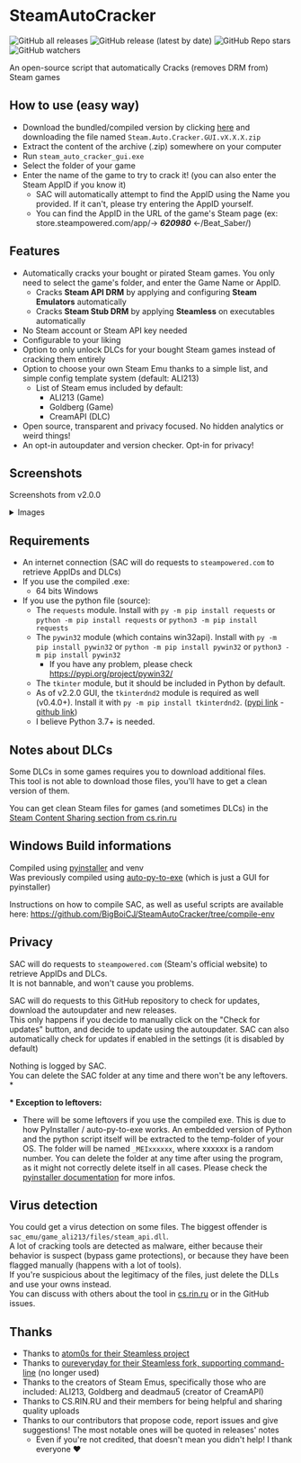 # SteamAutoCracker
![GitHub all releases](https://img.shields.io/github/downloads/BigBoiCJ/SteamAutoCracker/total?color=brightgreen&label=Total%20downloads)
![GitHub release (latest by date)](https://img.shields.io/github/downloads/BigBoiCJ/SteamAutoCracker/latest/total?color=green&label=Latest%20version%20downloads)
![GitHub Repo stars](https://img.shields.io/github/stars/BigBoiCJ/SteamAutoCracker?color=yellow&label=Stars)
![GitHub watchers](https://img.shields.io/github/watchers/BigBoiCJ/SteamAutoCracker?label=Watchers)

An open-source script that automatically Cracks (removes DRM from) Steam games

## How to use (easy way)
- Download the bundled/compiled version by clicking [here](https://github.com/BigBoiCJ/SteamAutoCracker/releases/latest) and downloading the file named `Steam.Auto.Cracker.GUI.vX.X.X.zip`
- Extract the content of the archive (.zip) somewhere on your computer
- Run `steam_auto_cracker_gui.exe`
- Select the folder of your game
- Enter the name of the game to try to crack it! (you can also enter the Steam AppID if you know it)
  - SAC will automatically attempt to find the AppID using the Name you provided. If it can't, please try entering the AppID yourself.
  - You can find the AppID in the URL of the game's Steam page (ex: store.steampowered.com/app/-> ***620980*** <-/Beat_Saber/)

## Features
- Automatically cracks your bought or pirated Steam games. You only need to select the game's folder, and enter the Game Name or AppID.
  - Cracks **Steam API DRM** by applying and configuring **Steam Emulators** automatically
  - Cracks **Steam Stub DRM** by applying **Steamless** on executables automatically
- No Steam account or Steam API key needed
- Configurable to your liking
- Option to only unlock DLCs for your bought Steam games instead of cracking them entirely
- Option to choose your own Steam Emu thanks to a simple list, and simple config template system (default: ALI213)
  - List of Steam emus included by default:
    - ALI213 (Game)
    - Goldberg (Game)
    - CreamAPI (DLC)
- Open source, transparent and privacy focused. No hidden analytics or weird things!
- An opt-in autoupdater and version checker. Opt-in for privacy!

## Screenshots
Screenshots from v2.0.0

<details>
<summary>Images</summary>
<img src="https://github.com/BigBoiCJ/SteamAutoCracker/assets/101492671/6b9cd91e-9ff1-42a2-9efb-09586d41dbd3" width=50% height=50%>
<img src="https://github.com/BigBoiCJ/SteamAutoCracker/assets/101492671/039d5af8-1bad-47ec-b4c0-b164cc0388eb" width=50% height=50%>
<img src="https://github.com/BigBoiCJ/SteamAutoCracker/assets/101492671/25f0c44c-262f-4358-b694-fb0792bbcf52" width=50% height=50%>
</details>

## Requirements
- An internet connection (SAC will do requests to `steampowered.com` to retrieve AppIDs and DLCs)
- If you use the compiled .exe:
  - 64 bits Windows
- If you use the python file (source):
  - The `requests` module. Install with `py -m pip install requests` or `python -m pip install requests` or `python3 -m pip install requests`
  - The `pywin32` module (which contains win32api). Install with `py -m pip install pywin32` or `python -m pip install pywin32` or `python3 -m pip install pywin32`
    - If you have any problem, please check https://pypi.org/project/pywin32/
  - The `tkinter` module, but it should be included in Python by default.
  - As of v2.2.0 GUI, the `tkinterdnd2` module is required as well (v0.4.0+). Install it with `py -m pip install tkinterdnd2`. ([pypi link](https://pypi.org/project/tkinterdnd2/) - [github link](https://github.com/Eliav2/tkinterdnd2))
  - I believe Python 3.7+ is needed.

## Notes about DLCs
Some DLCs in some games requires you to download additional files.\
This tool is not able to download those files, you'll have to get a clean version of them.

You can get clean Steam files for games (and sometimes DLCs) in the [Steam Content Sharing section from cs.rin.ru](https://cs.rin.ru/forum/viewforum.php?f=22)

## Windows Build informations
Compiled using [pyinstaller](https://pypi.org/project/pyinstaller/) and venv\
Was previously compiled using [auto-py-to-exe](https://pypi.org/project/auto-py-to-exe/) (which is just a GUI for pyinstaller)

Instructions on how to compile SAC, as well as useful scripts are available here: https://github.com/BigBoiCJ/SteamAutoCracker/tree/compile-env

## Privacy
SAC will do requests to `steampowered.com` (Steam's official website) to retrieve AppIDs and DLCs.\
It is not bannable, and won't cause you problems.

SAC will do requests to this GitHub repository to check for updates, download the autoupdater and new releases.\
This only happens if you decide to manually click on the "Check for updates" button, and decide to update using the autoupdater. SAC can also automatically check for updates if enabled in the settings (it is disabled by default)

Nothing is logged by SAC.\
You can delete the SAC folder at any time and there won't be any leftovers. *

__* Exception to leftovers:__
- There will be some leftovers if you use the compiled exe. This is due to how PyInstaller / auto-py-to-exe works. An embedded version of Python and the python script itself will be extracted to the temp-folder of your OS. The folder will be named `_MEIxxxxxx`, where xxxxxx is a random number. You can delete the folder at any time after using the program, as it might not correctly delete itself in all cases. Please check the [pyinstaller documentation](https://pyinstaller.org/en/stable/operating-mode.html#how-the-one-file-program-works) for more infos.

## Virus detection
You could get a virus detection on some files. The biggest offender is `sac_emu/game_ali213/files/steam_api.dll`.\
A lot of cracking tools are detected as malware, either because their behavior is suspect (bypass game protections), or because they have been flagged manually (happens with a lot of tools).\
If you're suspicious about the legitimacy of the files, just delete the DLLs and use your owns instead.\
You can discuss with others about the tool in [cs.rin.ru](https://cs.rin.ru/forum/viewtopic.php?f=10&t=120610) or in the GitHub issues.

## Thanks
- Thanks to [atom0s for their Steamless project](https://github.com/atom0s/Steamless)
- Thanks to [oureveryday for their Steamless fork, supporting command-line](https://github.com/oureveryday/Steamless_CLI) (no longer used)
- Thanks to the creators of Steam Emus, specifically those who are included: ALI213, Goldberg and deadmau5 (creator of CreamAPI)
- Thanks to CS.RIN.RU and their members for being helpful and sharing quality uploads
- Thanks to our contributors that propose code, report issues and give suggestions! The most notable ones will be quoted in releases' notes
  - Even if you're not credited, that doesn't mean you didn't help! I thank everyone :heart:

